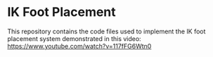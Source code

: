 # IK Foot Placement

This repository contains the code files used to implement the IK foot placement system demonstrated in this video: https://www.youtube.com/watch?v=117fFG6Wtn0
